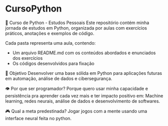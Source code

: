 # CursoPython

🐍 Curso de Python - Estudos Pessoais Este repositório contém minha jornada de estudos em Python, organizada por aulas com exercícios práticos, anotações e exemplos de código.  

Cada pasta representa uma aula, contendo:  
* Um arquivo README.md com os conteúdos abordados e enunciados dos exercícios
* Os códigos desenvolvidos para fixação

🎯 Objetivo
Desenvolver uma base sólida em Python para aplicações futuras em automação, análise de dados e cibersegurança.

👁️ Por que ser programador?
Porque quero usar minha capacidade e persistência pra aprender cada vez mais e ter impacto positivo em: Machine learning, redes neurais, análise de dados e desenvolvimento de softwares.

🎮 Qual a meta predestinada?
Jogar jogos com a mente usando uma interface neural feita no python.
